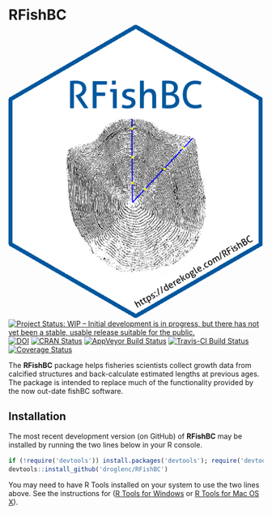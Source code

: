 RFishBC <img src="logo.png" align="right" />
===
[![Project Status: WIP – Initial development is in progress, but there has not yet been a stable, usable release suitable for the public.](http://www.repostatus.org/badges/latest/wip.svg)](http://www.repostatus.org/#wip)
[![DOI](https://zenodo.org/badge/DOI/10.5281/zenodo.1218245.svg)](https://doi.org/10.5281/zenodo.1218245)
[![CRAN Status](http://www.r-pkg.org/badges/version/RFishBC)](http://www.r-pkg.org/pkg/RFishBC)
[![AppVeyor Build Status](https://ci.appveyor.com/api/projects/status/github/droglenc/RFishBC?branch=master&svg=true)](https://ci.appveyor.com/project/droglenc/RFishBC)
[![Travis-CI Build Status](https://travis-ci.org/droglenc/RFishBC.svg?branch=master)](https://travis-ci.org/droglenc/RFishBC)
[![Coverage Status](https://img.shields.io/coveralls/droglenc/RFishBC.svg)](https://coveralls.io/r/droglenc/RFishBC?branch=master)


The **RFishBC** package helps fisheries scientists collect growth data from calcified structures and back-calculate estimated lengths at previous ages. The package is intended to replace much of the functionality provided by the now out-date fishBC software.

## Installation

The most recent development version (on GitHub) of **RFishBC** may be installed by running the two lines below in your R console.

```r
if (!require('devtools')) install.packages('devtools'); require('devtools')
devtools::install_github('droglenc/RFishBC')
```

You may need to have R Tools installed on your system to use the two lines above. See the instructions for ([R Tools for Windows](https://cran.r-project.org/bin/windows/Rtools/) or [R Tools for Mac OS X](https://cran.r-project.org/bin/macosx/tools/)).
